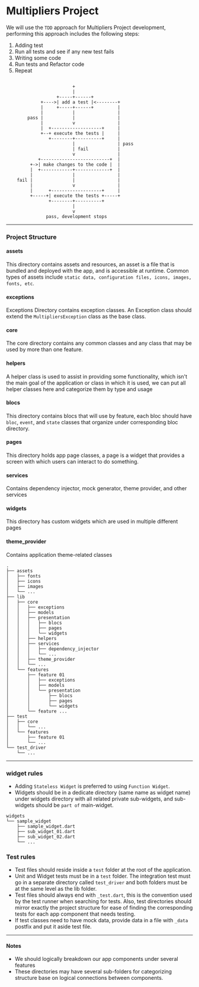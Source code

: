 # Multipliers Project

We will use the `TDD` approach for Multipliers Project development, performing this approach includes the following steps:

1.  Adding test
2.  Run all tests and see if any new test fails
3.  Writing some code
4.  Run tests and Refactor code
5.  Repeat

```

                         +
                         |
                   +-----+------+
             +---->| add a test |<--------+
             |     +-----+------+         |
             |           |                |
        pass |           |                |
             |           v                |
             |  +-------------------+     |
             +--+ execute the tests |     |
                +--------+----------+     |
                         |                | pass
                         | fail           |
                         v                |
            +--------------------------+  |
         +->| make changes to the code |  |
         |  +------------+-------------+  |
         |               |                |
    fail |               |                |
         |               v                |
         |      +-------------------+     |
         +-----+| execute the tests +-----+
                +--------+----------+
                         |
                         v
               pass, development stops

```

---

### Project Structure

#### assets

This directory contains assets and resources, an asset is a file that is bundled and deployed with the app, and is accessible at runtime. Common types of assets include `static data, configuration files, icons, images, fonts, etc`.

#### exceptions

Exceptions Directory contains exception classes. An Exception class should extend the `MultipliersException` class as the base class.

#### core

The core directory contains any common classes and any class that may be used by more than one feature.

#### helpers

A helper class is used to assist in providing some functionality, which isn't the main goal of the application or class in which it is used, we can put all helper classes here and categorize them by type and usage

#### blocs

This directory contains blocs that will use by feature, each bloc should have `bloc`, `event`, and `state` classes that organize under corresponding bloc directory.

#### pages

This directory holds app page classes, a page is a widget that provides a screen with which users can interact to do something.

#### services

Contains dependency injector, mock generator, theme provider, and other services

#### widgets

This directory has custom widgets which are used in multiple different pages

#### theme_provider

Contains application theme-related classes

```
.
├── assets
│   ├── fonts
│   ├── icons
│   ├── images
│   └── ...
├── lib
│   ├── core
│   │   ├── exceptions
│   │   ├── models
│   │   ├── presentation
│   │   │   ├── blocs
│   │   │   ├── pages
│   │   │   └── widgets
│   │   ├── helpers
│   │   ├── services
│   │   │   ├── dependency_injector
│   │   │   └── ...
│   │   ├── theme_provider
│   │   └── ...
│   └── features
│       ├── feature 01
│       │   ├── exceptions
│       │   ├── models
│       │   └── presentation
│       │       ├── blocs
│       │       ├── pages
│       │       └── widgets
│       └── feature ...
├── test
│   ├── core
│   │   └── ...
│   └── features
│       ├── feature 01
│       └── ...
└── test_driver
    └── ...
```

---

### widget rules

- Adding `Stateless Widget` is preferred to using `Function Widget`.
- Widgets should be in a dedicate directory (same name as widget name) under widgets directory with all related private sub-widgets, and sub-widgets should be `part of` main-widget.

```
widgets
└── sample_widget
    ├── sample_widget.dart
    ├── sub_widget_01.dart
    ├── sub_widget_02.dart
    └── ...
```

### Test rules

- Test files should reside inside a `test` folder at the root of the application.
- Unit and Widget tests must be in a `test` folder. The integration test must go in a separate directory called `test_driver` and both folders must be at the same level as the lib folder.
- Test files should always end with `_test.dart`, this is the convention used by the test runner when searching for tests. Also, test directories should mirror exactly the project structure for ease of finding the corresponding tests for each app component that needs testing.
- If test classes need to have mock data, provide data in a file with `_data` postfix and put it aside test file.

---

#### Notes

- We should logically breakdown our app components under several features
- These directories may have several sub-folders for categorizing structure base on logical connections between components.
